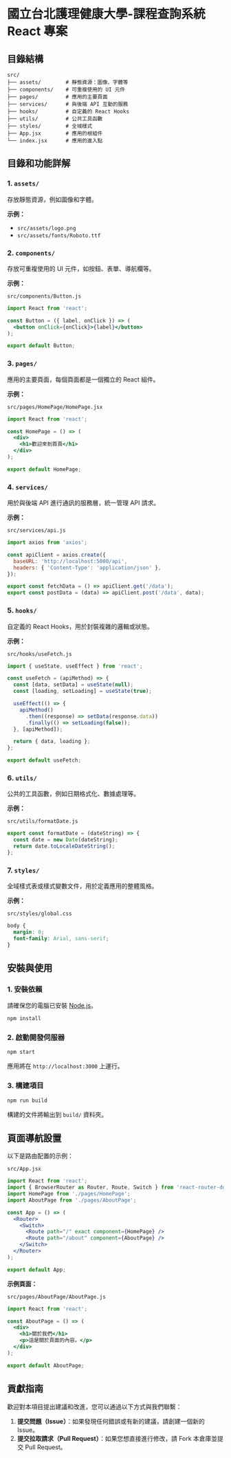 # 國立台北護理健康大學-課程查詢系統 React 專案

## 目錄結構
```
src/
├── assets/        # 靜態資源：圖像、字體等
├── components/    # 可重複使用的 UI 元件
├── pages/         # 應用的主要頁面
├── services/      # 與後端 API 互動的服務
├── hooks/         # 自定義的 React Hooks
├── utils/         # 公共工具函數
├── styles/        # 全域樣式
├── App.jsx        # 應用的根組件
└── index.jsx      # 應用的進入點
```

## 目錄和功能詳解

### 1. `assets/`

存放靜態資源，例如圖像和字體。

**示例：**

- `src/assets/logo.png`
- `src/assets/fonts/Roboto.ttf`

### 2. `components/`

存放可重複使用的 UI 元件，如按鈕、表單、導航欄等。

**示例：**

`src/components/Button.js`

```jsx
import React from 'react';

const Button = ({ label, onClick }) => (
  <button onClick={onClick}>{label}</button>
);

export default Button;
```

### 3. `pages/`

應用的主要頁面，每個頁面都是一個獨立的 React 組件。

**示例：**

`src/pages/HomePage/HomePage.jsx`

```jsx
import React from 'react';

const HomePage = () => (
  <div>
    <h1>歡迎來到首頁</h1>
  </div>
);

export default HomePage;
```

### 4. `services/`

用於與後端 API 進行通訊的服務層，統一管理 API 請求。

**示例：**

`src/services/api.js`

```javascript
import axios from 'axios';

const apiClient = axios.create({
  baseURL: 'http://localhost:5000/api',
  headers: { 'Content-Type': 'application/json' },
});

export const fetchData = () => apiClient.get('/data');
export const postData = (data) => apiClient.post('/data', data);
```

### 5. `hooks/`

自定義的 React Hooks，用於封裝複雜的邏輯或狀態。

**示例：**

`src/hooks/useFetch.js`

```javascript
import { useState, useEffect } from 'react';

const useFetch = (apiMethod) => {
  const [data, setData] = useState(null);
  const [loading, setLoading] = useState(true);

  useEffect(() => {
    apiMethod()
      .then((response) => setData(response.data))
      .finally(() => setLoading(false));
  }, [apiMethod]);

  return { data, loading };
};

export default useFetch;
```

### 6. `utils/`

公共的工具函數，例如日期格式化、數據處理等。

**示例：**

`src/utils/formatDate.js`

```javascript
export const formatDate = (dateString) => {
  const date = new Date(dateString);
  return date.toLocaleDateString();
};
```

### 7. `styles/`

全域樣式表或樣式變數文件，用於定義應用的整體風格。

**示例：**

`src/styles/global.css`

```css
body {
  margin: 0;
  font-family: Arial, sans-serif;
}
```

## 安裝與使用

### 1. 安裝依賴

請確保您的電腦已安裝 [Node.js](https://nodejs.org/)。

```bash
npm install
```

### 2. 啟動開發伺服器

```bash
npm start
```

應用將在 `http://localhost:3000` 上運行。

### 3. 構建項目

```bash
npm run build
```

構建的文件將輸出到 `build/` 資料夾。

## 頁面導航設置

以下是路由配置的示例：

`src/App.jsx`

```jsx
import React from 'react';
import { BrowserRouter as Router, Route, Switch } from 'react-router-dom';
import HomePage from './pages/HomePage';
import AboutPage from './pages/AboutPage';

const App = () => (
  <Router>
    <Switch>
      <Route path="/" exact component={HomePage} />
      <Route path="/about" component={AboutPage} />
    </Switch>
  </Router>
);

export default App;
```

**示例頁面：**

`src/pages/AboutPage/AboutPage.js`

```jsx
import React from 'react';

const AboutPage = () => (
  <div>
    <h1>關於我們</h1>
    <p>這是關於頁面的內容。</p>
  </div>
);

export default AboutPage;
```

## 貢獻指南

歡迎對本項目提出建議和改進，您可以通過以下方式與我們聯繫：

1. **提交問題（Issue）**：如果發現任何錯誤或有新的建議，請創建一個新的 Issue。
2. **提交拉取請求（Pull Request）**：如果您想直接進行修改，請 Fork 本倉庫並提交 Pull Request。